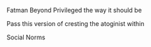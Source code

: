 Fatman Beyond Privileged the way it should be

Pass this version of cresting the atoginist within

Social Norms